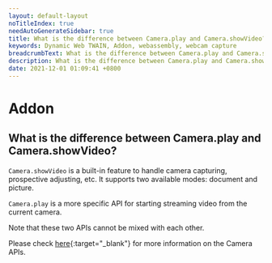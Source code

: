 ```yaml
---
layout: default-layout
noTitleIndex: true
needAutoGenerateSidebar: true
title: What is the difference between Camera.play and Camera.showVideo?
keywords: Dynamic Web TWAIN, Addon, webassembly, webcam capture
breadcrumbText: What is the difference between Camera.play and Camera.showVideo?
description: What is the difference between Camera.play and Camera.showVideo?
date: 2021-12-01 01:09:41 +0800
---
```


# Addon

## What is the difference between Camera.play and Camera.showVideo?

`Camera.showVideo` is a built-in feature to handle camera capturing, prospective adjusting, etc. It supports two available modes: document and picture.

`Camera.play` is a more specific API for starting streaming video from the current camera.

Note that these two APIs cannot be mixed with each other.

Please check [here](/_articles/info/api/Addon_Camera.md){:target="_blank"} for more information on the Camera APIs.
